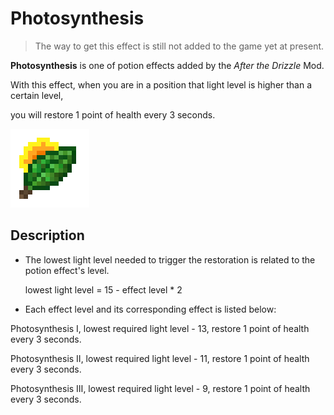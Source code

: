 # Photosynthesis

> The way to get this effect is still not added to the game yet at present.

**Photosynthesis** is one of potion effects added by the *After the Drizzle* Mod.

With this effect, when you are in a position that light level is higher than a certain level,

you will restore 1 point of health every 3 seconds.

![Icon of Photosynthesis effect](../.gitbook/assets/photosynthesis.png)

## Description

- The lowest light level needed to trigger the restoration is related to the potion effect's level.

  lowest light level = 15 - effect level * 2

- Each effect level and its corresponding effect is listed below:

Photosynthesis Ⅰ, lowest required light level - 13, restore 1 point of health every 3 seconds.

Photosynthesis Ⅱ, lowest required light level - 11, restore 1 point of health every 3 seconds.

Photosynthesis Ⅲ, lowest required light level - 9, restore 1 point of health every 3 seconds.
